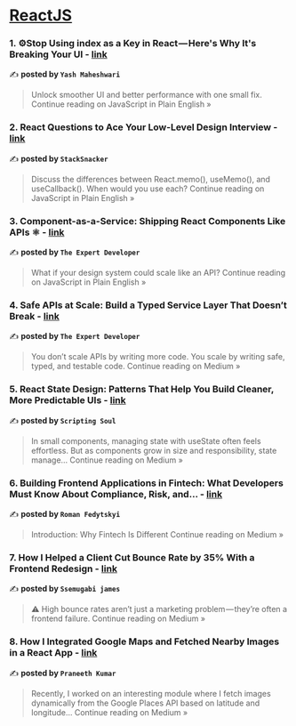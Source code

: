 
<h1><a href=https://medium.com/tag/reactjs/recommended target="_blank" rel="noopener noreferrer">ReactJS</a></h1>
<h3>1. ⚙️Stop Using index as a Key in React — Here's Why It's Breaking Your UI - <a href="https://javascript.plainenglish.io/%EF%B8%8Fstop-using-index-as-a-key-in-react-heres-why-it-s-breaking-your-ui-8d6b08bbbcb4?source=rss------reactjs-5" target="_blank" rel="noopener noreferrer">link</a></h3>

✍️ **posted by `Yash Maheshwari`**

<blockquote>Unlock smoother UI and better performance with one small fix.
Continue reading on JavaScript in Plain English »</blockquote>

<h3>2. React Questions to Ace Your Low-Level Design Interview - <a href="https://javascript.plainenglish.io/react-questions-to-ace-your-low-level-design-interview-613be22a3204?source=rss------reactjs-5" target="_blank" rel="noopener noreferrer">link</a></h3>

✍️ **posted by `StackSnacker`**

<blockquote>Discuss the differences between React.memo(), useMemo(), and useCallback(). When would you use each?
Continue reading on JavaScript in Plain English »</blockquote>

<h3>3.  Component-as-a-Service: Shipping React Components Like APIs ⚛️ - <a href="https://javascript.plainenglish.io/component-as-a-service-shipping-react-components-like-apis-%EF%B8%8F-f593073983a8?source=rss------reactjs-5" target="_blank" rel="noopener noreferrer">link</a></h3>

✍️ **posted by `The Expert Developer`**

<blockquote>What if your design system could scale like an API?
Continue reading on JavaScript in Plain English »</blockquote>

<h3>4.  Safe APIs at Scale: Build a Typed Service Layer That Doesn’t Break  - <a href="https://the-expert-developer.medium.com/safe-apis-at-scale-build-a-typed-service-layer-that-doesnt-break-5b3bdcaf700e?source=rss------reactjs-5" target="_blank" rel="noopener noreferrer">link</a></h3>

✍️ **posted by `The Expert Developer`**

<blockquote>You don’t scale APIs by writing more code. You scale by writing safe, typed, and testable code.
Continue reading on Medium »</blockquote>

<h3>5. React State Design: Patterns That Help You Build Cleaner, More Predictable UIs - <a href="https://medium.com/@hritvikom/react-state-design-patterns-that-help-you-build-cleaner-more-predictable-uis-89194a84d38c?source=rss------reactjs-5" target="_blank" rel="noopener noreferrer">link</a></h3>

✍️ **posted by `Scripting Soul`**

<blockquote>In small components, managing state with useState often feels effortless. But as components grow in size and responsibility, state manage…
Continue reading on Medium »</blockquote>

<h3>6. Building Frontend Applications in Fintech: What Developers Must Know About Compliance, Risk, and… - <a href="https://medium.com/@roman_fedyskyi/building-frontend-applications-in-fintech-what-developers-must-know-about-compliance-risk-and-afca8454b437?source=rss------reactjs-5" target="_blank" rel="noopener noreferrer">link</a></h3>

✍️ **posted by `Roman Fedytskyi`**

<blockquote>Introduction: Why Fintech Is Different
Continue reading on Medium »</blockquote>

<h3>7.  How I Helped a Client Cut Bounce Rate by 35% With a Frontend Redesign - <a href="https://medium.com/@semugabijamws1223/how-i-helped-a-client-cut-bounce-rate-by-35-with-a-frontend-redesign-98116ea6596c?source=rss------reactjs-5" target="_blank" rel="noopener noreferrer">link</a></h3>

✍️ **posted by `Ssemugabi james`**

<blockquote>⚠️ High bounce rates aren’t just a marketing problem — they’re often a frontend failure.
Continue reading on Medium »</blockquote>

<h3>8. How I Integrated Google Maps and Fetched Nearby Images in a React App - <a href="https://medium.com/@praneethrms04/how-i-integrated-google-maps-and-fetched-nearby-images-in-a-react-app-878a328f2191?source=rss------reactjs-5" target="_blank" rel="noopener noreferrer">link</a></h3>

✍️ **posted by `Praneeth Kumar`**

<blockquote>Recently, I worked on an interesting module where I fetch images dynamically from the Google Places API based on latitude and longitude…
Continue reading on Medium »</blockquote>

